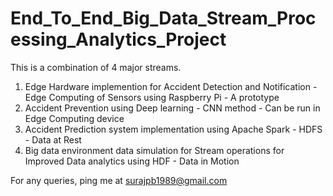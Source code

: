 # End_To_End_Big_Data_Stream_Processing_Analytics_Project

This is a combination of 4 major streams.

1. Edge Hardware implemention for Accident Detection and Notification - Edge Computing of Sensors using Raspberry Pi - A prototype
2. Accident Prevention using Deep learning - CNN method - Can be run in Edge Computing device
3. Accident Prediction system implementation using Apache Spark - HDFS - Data at Rest
4. Big data environment data simulation for Stream operations for Improved Data analytics using HDF - Data in Motion


For any queries, ping me at surajpb1989@gmail.com

